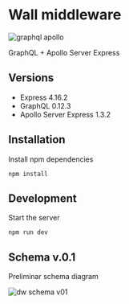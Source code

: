 # Wall middleware

![graphql apollo](http://i.imgur.com/oTDU6as.png)

GraphQL + Apollo Server Express

## Versions
- Express 4.16.2
- GraphQL 0.12.3
- Apollo Server Express 1.3.2

## Installation

Install npm dependencies

```
npm install
```

## Development

Start the server

```
npm run dev
```

## Schema v.0.1

Preliminar schema diagram

![dw schema v01](http://i.imgur.com/mcSRCRn.png)
